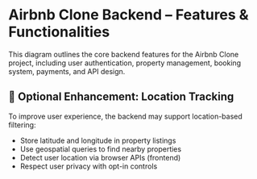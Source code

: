 # Airbnb Clone Backend – Features & Functionalities

This diagram outlines the core backend features for the Airbnb Clone project, including user authentication, property management, booking system, payments, and API design.

## 📍 Optional Enhancement: Location Tracking

To improve user experience, the backend may support location-based filtering:
- Store latitude and longitude in property listings
- Use geospatial queries to find nearby properties
- Detect user location via browser APIs (frontend)
- Respect user privacy with opt-in controls

